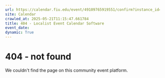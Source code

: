 ```yaml
---
url: https://calendar.fiu.edu/event/49109765919551/confirm?instance_id=49109765955414&return=https%3A%2F%2Fcalendar.fiu.edu%2Fcalendar%3Fevent_types%255B%255D%3D36918157286658
site: Calendar
crawled_at: 2025-05-21T11:15:47.661784
title: 404 - Localist Event Calendar Software
event_date: 
dynamic: True
---
```


# 404 - not found
We couldn't find the page on this community event platform.
